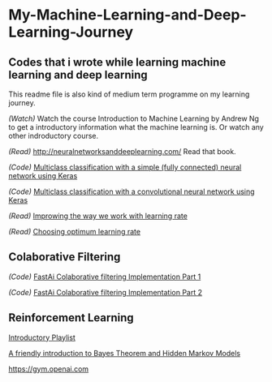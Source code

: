 # My-Machine-Learning-and-Deep-Learning-Journey
## Codes that i wrote while learning machine learning and deep learning
This readme file is also kind of medium term programme on my learning journey.

<i>(Watch)</i> Watch the course Introduction to Machine Learning by Andrew Ng to get a introductory information what the machine learning is. Or watch any other indroductory course.

<i>(Read)</i> http://neuralnetworksanddeeplearning.com/ Read that book.

<i>(Code)</i> <a href="https://github.com/mutcato/Keras_Animal_Classifier/tree/master/_SimpleNN">Multiclass classification with a simple (fully connected) neural network using Keras</a>
  
<i>(Code)</i> <a href="https://github.com/mutcato/Keras_Animal_Classifier/tree/master/_CNN">Multiclass classification with a convolutional neural network using Keras</a>

<i>(Read)</i> <a href="https://techburst.io/improving-the-way-we-work-with-learning-rate-5e99554f163b">Improwing the way we work with learning rate</a>

<i>(Read)</i> <a href="https://towardsdatascience.com/estimating-optimal-learning-rate-for-a-deep-neural-network-ce32f2556ce0">Choosing optimum learning rate</a>

## Colaborative Filtering
<i>(Code)</i> <a href="https://towardsdatascience.com/collaborative-filtering-and-embeddings-part-1-63b00b9739ce">FastAi Colaborative filtering Implementation Part 1</a>

<i>(Code)</i> <a href="https://towardsdatascience.com/collaborative-filtering-and-embeddings-part-2-919da17ecefb">FastAi Colaborative filtering Implementation Part 2</a>

## Reinforcement Learning
<a href="https://www.youtube.com/watch?v=6QMrNpFPVXA&list=PLXO45tsB95cIplu-fLMpUEEZTwrDNh6Ba&index=2">Introductory Playlist</a>

<a href="https://www.youtube.com/watch?v=kqSzLo9fenk&t=503s">A friendly introduction to Bayes Theorem and Hidden Markov Models</a>

https://gym.openai.com
